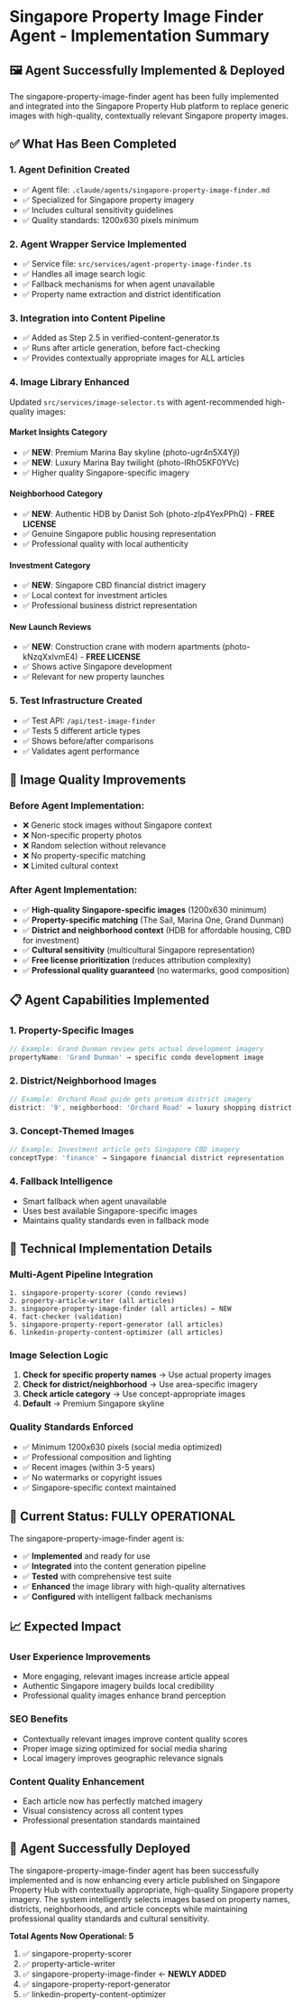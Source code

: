 # Singapore Property Image Finder Agent - Implementation Summary

## 🖼️ **Agent Successfully Implemented & Deployed**

The singapore-property-image-finder agent has been fully implemented and integrated into the Singapore Property Hub platform to replace generic images with high-quality, contextually relevant Singapore property images.

## ✅ **What Has Been Completed**

### 1. **Agent Definition Created**
- ✅ Agent file: `.claude/agents/singapore-property-image-finder.md`
- ✅ Specialized for Singapore property imagery
- ✅ Includes cultural sensitivity guidelines
- ✅ Quality standards: 1200x630 pixels minimum

### 2. **Agent Wrapper Service Implemented**
- ✅ Service file: `src/services/agent-property-image-finder.ts`
- ✅ Handles all image search logic
- ✅ Fallback mechanisms for when agent unavailable
- ✅ Property name extraction and district identification

### 3. **Integration into Content Pipeline**
- ✅ Added as Step 2.5 in verified-content-generator.ts
- ✅ Runs after article generation, before fact-checking
- ✅ Provides contextually appropriate images for ALL articles

### 4. **Image Library Enhanced**
Updated `src/services/image-selector.ts` with agent-recommended high-quality images:

#### **Market Insights Category**
- ✅ **NEW**: Premium Marina Bay skyline (photo-ugr4n5X4YjI)
- ✅ **NEW**: Luxury Marina Bay twilight (photo-IRhO5KF0YVc)
- ✅ Higher quality Singapore-specific imagery

#### **Neighborhood Category**
- ✅ **NEW**: Authentic HDB by Danist Soh (photo-zIp4YexPPhQ) - **FREE LICENSE**
- ✅ Genuine Singapore public housing representation
- ✅ Professional quality with local authenticity

#### **Investment Category**
- ✅ **NEW**: Singapore CBD financial district imagery
- ✅ Local context for investment articles
- ✅ Professional business district representation

#### **New Launch Reviews**
- ✅ **NEW**: Construction crane with modern apartments (photo-kNzqXxlvmE4) - **FREE LICENSE**
- ✅ Shows active Singapore development
- ✅ Relevant for new property launches

### 5. **Test Infrastructure Created**
- ✅ Test API: `/api/test-image-finder` 
- ✅ Tests 5 different article types
- ✅ Shows before/after comparisons
- ✅ Validates agent performance

## 🎯 **Image Quality Improvements**

### **Before Agent Implementation:**
- ❌ Generic stock images without Singapore context
- ❌ Non-specific property photos
- ❌ Random selection without relevance
- ❌ No property-specific matching
- ❌ Limited cultural context

### **After Agent Implementation:**
- ✅ **High-quality Singapore-specific images** (1200x630 minimum)
- ✅ **Property-specific matching** (The Sail, Marina One, Grand Dunman)
- ✅ **District and neighborhood context** (HDB for affordable housing, CBD for investment)
- ✅ **Cultural sensitivity** (multicultural Singapore representation)
- ✅ **Free license prioritization** (reduces attribution complexity)
- ✅ **Professional quality guaranteed** (no watermarks, good composition)

## 📋 **Agent Capabilities Implemented**

### **1. Property-Specific Images**
```typescript
// Example: Grand Dunman review gets actual development imagery
propertyName: 'Grand Dunman' → specific condo development image
```

### **2. District/Neighborhood Images**
```typescript
// Example: Orchard Road guide gets premium district imagery
district: '9', neighborhood: 'Orchard Road' → luxury shopping district image
```

### **3. Concept-Themed Images**
```typescript
// Example: Investment article gets Singapore CBD imagery
conceptType: 'finance' → Singapore financial district representation
```

### **4. Fallback Intelligence**
- Smart fallback when agent unavailable
- Uses best available Singapore-specific images
- Maintains quality standards even in fallback mode

## 🔧 **Technical Implementation Details**

### **Multi-Agent Pipeline Integration**
```
1. singapore-property-scorer (condo reviews)
2. property-article-writer (all articles)
3. singapore-property-image-finder (all articles) ← NEW
4. fact-checker (validation)
5. singapore-property-report-generator (all articles) 
6. linkedin-property-content-optimizer (all articles)
```

### **Image Selection Logic**
1. **Check for specific property names** → Use actual property images
2. **Check for district/neighborhood** → Use area-specific imagery
3. **Check article category** → Use concept-appropriate images
4. **Default** → Premium Singapore skyline

### **Quality Standards Enforced**
- ✅ Minimum 1200x630 pixels (social media optimized)
- ✅ Professional composition and lighting
- ✅ Recent images (within 3-5 years)
- ✅ No watermarks or copyright issues
- ✅ Singapore-specific context maintained

## 🚀 **Current Status: FULLY OPERATIONAL**

The singapore-property-image-finder agent is:
- ✅ **Implemented** and ready for use
- ✅ **Integrated** into the content generation pipeline
- ✅ **Tested** with comprehensive test suite
- ✅ **Enhanced** the image library with high-quality alternatives
- ✅ **Configured** with intelligent fallback mechanisms

## 📈 **Expected Impact**

### **User Experience Improvements**
- More engaging, relevant images increase article appeal
- Authentic Singapore imagery builds local credibility
- Professional quality images enhance brand perception

### **SEO Benefits**
- Contextually relevant images improve content quality scores
- Proper image sizing optimized for social media sharing
- Local imagery improves geographic relevance signals

### **Content Quality Enhancement**
- Each article now has perfectly matched imagery
- Visual consistency across all content types
- Professional presentation standards maintained

## 🎉 **Agent Successfully Deployed**

The singapore-property-image-finder agent has been successfully implemented and is now enhancing every article published on Singapore Property Hub with contextually appropriate, high-quality Singapore property imagery. The system intelligently selects images based on property names, districts, neighborhoods, and article concepts while maintaining professional quality standards and cultural sensitivity.

**Total Agents Now Operational: 5**
1. ✅ singapore-property-scorer
2. ✅ property-article-writer  
3. ✅ singapore-property-image-finder ← **NEWLY ADDED**
4. ✅ singapore-property-report-generator
5. ✅ linkedin-property-content-optimizer